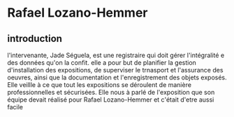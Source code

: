# Rafael Lozano-Hemmer

## introduction
l'intervenante, Jade Séguela, est une registraire qui doit gérer l'intégralité e des données qu'on la confit. elle a pour but de planifier la gestion d'installation des expositions, de superviser le trnasport et l'assurance des oeuvres, ainsi que la documentation et l'enregistrement des objets exposés. Elle veillle à ce que tout les expositions se déroulent de manière professionnelles et sécurisées. Elle nous à parlé de l'exposition que son équipe devait réalisé pour Rafael Lozano-Hemmer et c'était d'etre aussi facile
